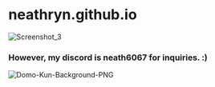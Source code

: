 # neathryn.github.io

![Screenshot_3](https://github.com/neathryn/neathryn.github.io/assets/140681793/67b7a2ef-e303-4246-b2c5-16eff988028c)






### However, my discord is neath6067 for inquiries. :)
 
![Domo-Kun-Background-PNG](https://github.com/neathryn/neathryn.github.io/assets/140681793/a381f9ec-b527-4d5b-9181-7b28ea986625)
